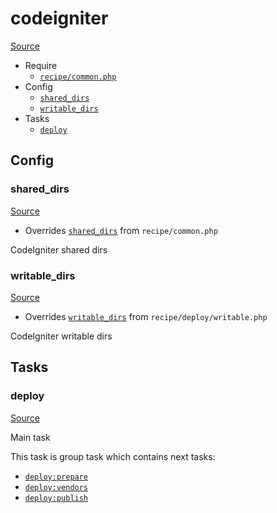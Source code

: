 <!-- DO NOT EDIT THIS FILE! -->
<!-- Instead edit recipe/codeigniter.php -->
<!-- Then run bin/docgen -->

# codeigniter

[Source](/recipe/codeigniter.php)



* Require
  * [`recipe/common.php`](/docs/recipe/common.md)
* Config
  * [`shared_dirs`](#shared_dirs)
  * [`writable_dirs`](#writable_dirs)
* Tasks
  * [`deploy`](#deploy)

## Config
### shared_dirs
[Source](/recipe/codeigniter.php#L7)

* Overrides [`shared_dirs`](/docs/recipe/common.md#shared_dirs) from `recipe/common.php`

CodeIgniter shared dirs

### writable_dirs
[Source](/recipe/codeigniter.php#L10)

* Overrides [`writable_dirs`](/docs/recipe/deploy/writable.md#writable_dirs) from `recipe/deploy/writable.php`

CodeIgniter writable dirs


## Tasks
### deploy
[Source](/recipe/codeigniter.php#L15)

Main task

This task is group task which contains next tasks:
* [`deploy:prepare`](/docs/recipe/common.md#deployprepare)
* [`deploy:vendors`](/docs/recipe/deploy/vendors.md#deployvendors)
* [`deploy:publish`](/docs/recipe/common.md#deploypublish)


